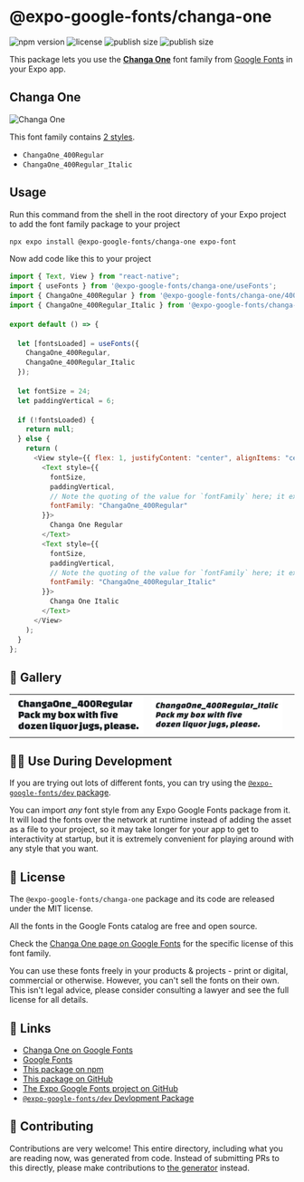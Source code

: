 # @expo-google-fonts/changa-one

![npm version](https://flat.badgen.net/npm/v/@expo-google-fonts/changa-one)
![license](https://flat.badgen.net/github/license/expo/google-fonts)
![publish size](https://flat.badgen.net/packagephobia/install/@expo-google-fonts/changa-one)
![publish size](https://flat.badgen.net/packagephobia/publish/@expo-google-fonts/changa-one)

This package lets you use the [**Changa One**](https://fonts.google.com/specimen/Changa+One) font family from [Google Fonts](https://fonts.google.com/) in your Expo app.

## Changa One

![Changa One](./font-family.png)

This font family contains [2 styles](#-gallery).

- `ChangaOne_400Regular`
- `ChangaOne_400Regular_Italic`

## Usage

Run this command from the shell in the root directory of your Expo project to add the font family package to your project

```sh
npx expo install @expo-google-fonts/changa-one expo-font
```

Now add code like this to your project

```js
import { Text, View } from "react-native";
import { useFonts } from '@expo-google-fonts/changa-one/useFonts';
import { ChangaOne_400Regular } from '@expo-google-fonts/changa-one/400Regular';
import { ChangaOne_400Regular_Italic } from '@expo-google-fonts/changa-one/400Regular_Italic';

export default () => {

  let [fontsLoaded] = useFonts({
    ChangaOne_400Regular, 
    ChangaOne_400Regular_Italic
  });

  let fontSize = 24;
  let paddingVertical = 6;

  if (!fontsLoaded) {
    return null;
  } else {
    return (
      <View style={{ flex: 1, justifyContent: "center", alignItems: "center" }}>
        <Text style={{
          fontSize,
          paddingVertical,
          // Note the quoting of the value for `fontFamily` here; it expects a string!
          fontFamily: "ChangaOne_400Regular"
        }}>
          Changa One Regular
        </Text>
        <Text style={{
          fontSize,
          paddingVertical,
          // Note the quoting of the value for `fontFamily` here; it expects a string!
          fontFamily: "ChangaOne_400Regular_Italic"
        }}>
          Changa One Italic
        </Text>
      </View>
    );
  }
};
```

## 🔡 Gallery


||||
|-|-|-|
|![ChangaOne_400Regular](./400Regular/ChangaOne_400Regular.ttf.png)|![ChangaOne_400Regular_Italic](./400Regular_Italic/ChangaOne_400Regular_Italic.ttf.png)|||


## 👩‍💻 Use During Development

If you are trying out lots of different fonts, you can try using the [`@expo-google-fonts/dev` package](https://github.com/expo/google-fonts/tree/master/font-packages/dev#readme).

You can import _any_ font style from any Expo Google Fonts package from it. It will load the fonts over the network at runtime instead of adding the asset as a file to your project, so it may take longer for your app to get to interactivity at startup, but it is extremely convenient for playing around with any style that you want.


## 📖 License

The `@expo-google-fonts/changa-one` package and its code are released under the MIT license.

All the fonts in the Google Fonts catalog are free and open source.

Check the [Changa One page on Google Fonts](https://fonts.google.com/specimen/Changa+One) for the specific license of this font family.

You can use these fonts freely in your products & projects - print or digital, commercial or otherwise. However, you can't sell the fonts on their own. This isn't legal advice, please consider consulting a lawyer and see the full license for all details.

## 🔗 Links

- [Changa One on Google Fonts](https://fonts.google.com/specimen/Changa+One)
- [Google Fonts](https://fonts.google.com/)
- [This package on npm](https://www.npmjs.com/package/@expo-google-fonts/changa-one)
- [This package on GitHub](https://github.com/expo/google-fonts/tree/master/font-packages/changa-one)
- [The Expo Google Fonts project on GitHub](https://github.com/expo/google-fonts)
- [`@expo-google-fonts/dev` Devlopment Package](https://github.com/expo/google-fonts/tree/master/font-packages/dev)

## 🤝 Contributing

Contributions are very welcome! This entire directory, including what you are reading now, was generated from code. Instead of submitting PRs to this directly, please make contributions to [the generator](https://github.com/expo/google-fonts/tree/master/packages/generator) instead.
